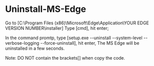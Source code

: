 # Uninstall-MS-Edge
Go to [C:\Program Files (x86)\Microsoft\Edge\Application\YOUR EDGE VERSION NUMBER\installer] Type [cmd], hit enter; 

In the command promtp, type [setup.exe --uninstall --system-level --verbose-logging --force-uninstall], hit enter, 
The MS Edge will be uninstalled in a few seconds.

Note: DO NOT contain the brackets[] when copy the code.
